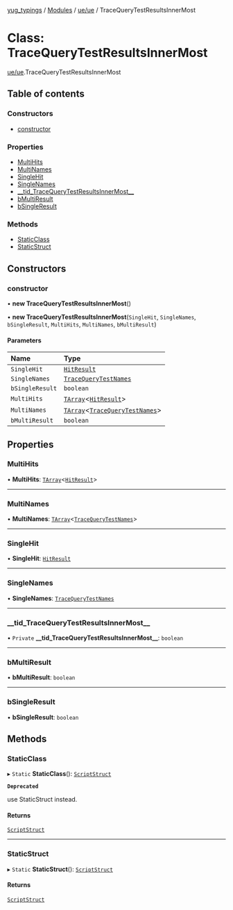 [yug_typings](../README.md) / [Modules](../modules.md) / [ue/ue](../modules/ue_ue.md) / TraceQueryTestResultsInnerMost

# Class: TraceQueryTestResultsInnerMost

[ue/ue](../modules/ue_ue.md).TraceQueryTestResultsInnerMost

## Table of contents

### Constructors

- [constructor](ue_ue.TraceQueryTestResultsInnerMost.md#constructor)

### Properties

- [MultiHits](ue_ue.TraceQueryTestResultsInnerMost.md#multihits)
- [MultiNames](ue_ue.TraceQueryTestResultsInnerMost.md#multinames)
- [SingleHit](ue_ue.TraceQueryTestResultsInnerMost.md#singlehit)
- [SingleNames](ue_ue.TraceQueryTestResultsInnerMost.md#singlenames)
- [\_\_tid\_TraceQueryTestResultsInnerMost\_\_](ue_ue.TraceQueryTestResultsInnerMost.md#__tid_tracequerytestresultsinnermost__)
- [bMultiResult](ue_ue.TraceQueryTestResultsInnerMost.md#bmultiresult)
- [bSingleResult](ue_ue.TraceQueryTestResultsInnerMost.md#bsingleresult)

### Methods

- [StaticClass](ue_ue.TraceQueryTestResultsInnerMost.md#staticclass)
- [StaticStruct](ue_ue.TraceQueryTestResultsInnerMost.md#staticstruct)

## Constructors

### constructor

• **new TraceQueryTestResultsInnerMost**()

• **new TraceQueryTestResultsInnerMost**(`SingleHit`, `SingleNames`, `bSingleResult`, `MultiHits`, `MultiNames`, `bMultiResult`)

#### Parameters

| Name | Type |
| :------ | :------ |
| `SingleHit` | [`HitResult`](ue_ue.HitResult.md) |
| `SingleNames` | [`TraceQueryTestNames`](ue_ue.TraceQueryTestNames.md) |
| `bSingleResult` | `boolean` |
| `MultiHits` | [`TArray`](../interfaces/ue_puerts.TArray.md)<[`HitResult`](ue_ue.HitResult.md)\> |
| `MultiNames` | [`TArray`](../interfaces/ue_puerts.TArray.md)<[`TraceQueryTestNames`](ue_ue.TraceQueryTestNames.md)\> |
| `bMultiResult` | `boolean` |

## Properties

### MultiHits

• **MultiHits**: [`TArray`](../interfaces/ue_puerts.TArray.md)<[`HitResult`](ue_ue.HitResult.md)\>

___

### MultiNames

• **MultiNames**: [`TArray`](../interfaces/ue_puerts.TArray.md)<[`TraceQueryTestNames`](ue_ue.TraceQueryTestNames.md)\>

___

### SingleHit

• **SingleHit**: [`HitResult`](ue_ue.HitResult.md)

___

### SingleNames

• **SingleNames**: [`TraceQueryTestNames`](ue_ue.TraceQueryTestNames.md)

___

### \_\_tid\_TraceQueryTestResultsInnerMost\_\_

• `Private` **\_\_tid\_TraceQueryTestResultsInnerMost\_\_**: `boolean`

___

### bMultiResult

• **bMultiResult**: `boolean`

___

### bSingleResult

• **bSingleResult**: `boolean`

## Methods

### StaticClass

▸ `Static` **StaticClass**(): [`ScriptStruct`](ue_ue.ScriptStruct.md)

**`Deprecated`**

use StaticStruct instead.

#### Returns

[`ScriptStruct`](ue_ue.ScriptStruct.md)

___

### StaticStruct

▸ `Static` **StaticStruct**(): [`ScriptStruct`](ue_ue.ScriptStruct.md)

#### Returns

[`ScriptStruct`](ue_ue.ScriptStruct.md)
